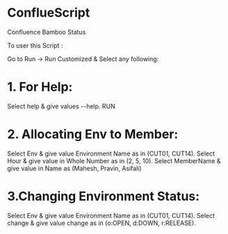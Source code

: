 # ConflueScript
Confluence Bamboo Status 

To user this Script :

Go to Run -> Run Customized & Select any following:
  # 1. For Help:
  Select help & give values --help. RUN
  
  # 2. Allocating Env to Member:
  Select Env & give value Environment Name as in (CUT01, CUT14).
  Select Hour & give value in Whole Number as in (2, 5, 10).
  Select MemberName & give value in Name as (Mahesh, Pravin, Asifali)
  
  # 3.Changing Environment Status:
  Select Env & give value Environment Name as in (CUT01, CUT14).
  Select change & give value change as in (o:OPEN, d:DOWN, r:RELEASE).
